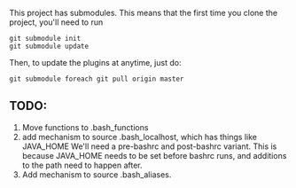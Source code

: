 This project has submodules.  This means that the first time you clone the 
project, you'll need to run

```
git submodule init
git submodule update
```

Then, to update the plugins at anytime, just do:

```
git submodule foreach git pull origin master
```

TODO:
-----

1. Move functions to .bash_functions
2. add mechanism to source .bash_localhost, which has things like JAVA_HOME
   We'll need a pre-bashrc and post-bashrc variant.  This is because JAVA_HOME
   needs to be set before bashrc runs, and additions to the path need to
   happen after.
3. Add mechanism to source .bash_aliases.

